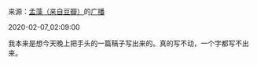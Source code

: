来源：[孟藻（来自豆瓣）](https://www.douban.com/people/58493958/)的[广播](https://www.douban.com/people/58493958/status/2795273483/)


2020-02-07_02:09:00


我本来是想今天晚上把手头的一篇稿子写出来的。真的写不动，一个字都写不出来。
